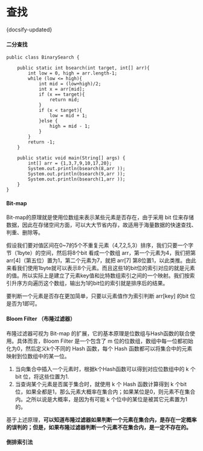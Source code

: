 # 查找
{docsify-updated}
#### 二分查找
```
public class BinarySearch {

    public static int bsearch(int target, int[] arr){
        int low = 0, high = arr.length-1;
        while (low <= high){
            int mid = (low+high)/2;
            int x = arr[mid];
            if (x == target){
                return mid;
            }
            if (x < target){
                low = mid + 1;
            }else {
                high = mid - 1;
            }
        }
        return -1;
    }

    public static void main(String[] args) {
        int[] arr = {1,3,7,9,10,17,20};
        System.out.println(bsearch(8,arr ));
        System.out.println(bsearch(9,arr ));
        System.out.println(bsearch(1,arr ));
    }
}
```
#### Bit-map

Bit-map的原理就是使用位数组来表示某些元素是否存在，由于采用 bit 位来存储数据，因此在存储空间方面，可以大大节省内存，故适用于海量数据的快速查找、判重、删除等。

假设我们要对值区间在0~7的5个不重复元素（4,7,2,5,3）排序，我们只要一个字节（1byte）的空间，然后将8个bit 看成一个数组 arr，第一个元素为4，我们把第arr[4]（第五位）置为1，第二个元素为7，就把 arr[7] 第8位置1，以此类推。由此来看我们使用1byte就可以表示8个元素。而且这些1的bit位的索引对应的就是元素的值。所以实际上是建立了元素key值和比特数组索引之间的一个映射。我们按索引升序方向遍历这个数组，输出为1的bit位的索引就是排序后的结果。

要判断一个元素是否存在更加简单，只要以元素值作为索引判断 arr[key] 的bit 位是否为1即可。

#### Bloom Filter （布隆过滤器）

布隆过滤器可视为 Bit-map 的扩展，它的基本原理是位数组与Hash函数的联合使用。具体而言，Bloom Filter 是一个包含了 m 位的位数组，数组中每一位都初始化为0，然后定义k个不同的 Hash 函数，每个 Hash 函数都可以将集合中的元素映射到位数组中的某一位。

1. 当向集合中插入一个元素时，根据k个Hash函数可以得到对应位数组中的 k 个bit 位，将这些位置为1.
2. 当查询某个元素是否属于集合时，就使用 k 个 Hash 函数计算得到 k 个bit 位，如果全都是1，那么元素大概率在集合内；如果某位是0，则元素不在集合内。之所以说是大概率，是因为有可能 k 个位中的某位是被其它元素置为1的。

基于上述原理，**可以知道布隆过滤器如果判断一个元素在集合内，是存在一定概率的误判的；但是，如果布隆过滤器判断一个元素不在集合内，是一定不存在的。**

#### 倒排索引法



